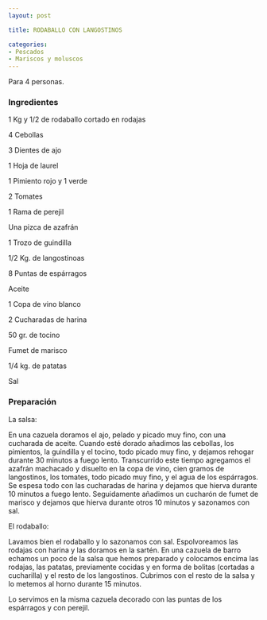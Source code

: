 ```yaml
---
layout: post

title: RODABALLO CON LANGOSTINOS

categories:
- Pescados
- Mariscos y moluscos
---
```

Para 4 personas.

<h3>Ingredientes</h3>1 Kg y 1/2 de rodaballo cortado en rodajas

4 Cebollas

3 Dientes de ajo

1 Hoja de laurel

1 Pimiento rojo y 1 verde

2 Tomates

1 Rama de perejil

Una pizca de azafrán

1 Trozo de guindilla

1/2 Kg. de langostinoas

8 Puntas de espárragos

Aceite

1 Copa de vino blanco

2 Cucharadas de harina

50 gr. de tocino

Fumet de marisco

1/4 kg. de patatas

Sal

<h3>Preparación</h3>La salsa:

En una cazuela doramos el ajo, pelado y picado muy fino, con una cucharada de aceite. Cuando esté dorado añadimos las cebollas, los pimientos, la guindilla y el tocino, todo picado muy fino, y dejamos rehogar durante 30 minutos a fuego lento. Transcurrido este tiempo agregamos el azafrán machacado y disuelto en la copa de vino, cien gramos de langostinos, los tomates, todo picado muy fino, y el agua de los espárragos. Se espesa todo con las cucharadas de harina y dejamos que hierva durante 10 minutos a fuego lento. Seguidamente añadimos un cucharón de fumet de marisco y dejamos que hierva durante otros 10 minutos y sazonamos con sal.

El rodaballo:

Lavamos bien el rodaballo y lo sazonamos con sal. Espolvoreamos las rodajas con harina y las doramos en la sartén. En una cazuela de barro echamos un poco de la salsa que hemos preparado y colocamos encima las rodajas, las patatas, previamente cocidas y en forma de bolitas (cortadas a cucharilla) y el resto de los langostinos. Cubrimos con el resto de la salsa y lo metemos al horno durante 15 minutos.

Lo servimos en la misma cazuela decorado con las puntas de los espárragos y con perejil.